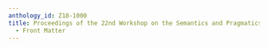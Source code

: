 ```yaml
---
anthology_id: Z18-1000
title: Proceedings of the 22nd Workshop on the Semantics and Pragmatics of Dialogue
  - Front Matter
---
```

